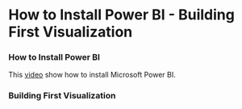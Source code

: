 # How to Install Power BI - Building First Visualization

### How to Install Power BI

This [video](https://www.youtube.com/watch?v=g0m5sEHPU-s&list=PLUaB-1hjhk8FE_XZ87vPPSfHqb6OcM0cF&index=33) show how to install Microsoft Power BI.

###  Building First Visualization
